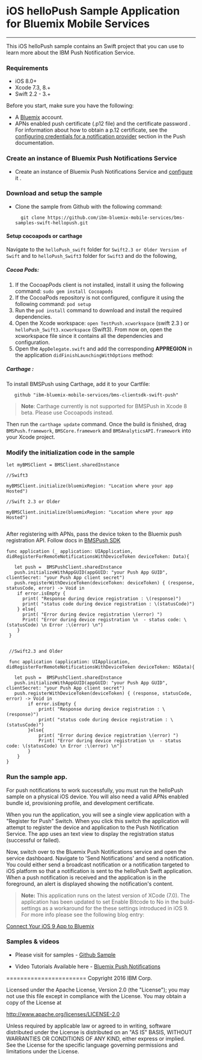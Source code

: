 # iOS helloPush Sample Application for Bluemix Mobile Services
---
This iOS helloPush sample contains an Swift project that you can use to learn more about the IBM Push Notification Service.

### Requirements

* iOS 8.0+
* Xcode 7.3, 8.+
* Swift 2.2 - 3.+

Before you start, make sure you have the following:

- A [Bluemix](http://bluemix.net) account.
- APNs enabled push certificate (.p12 file) and the certificate password . For information about how to obtain a p.12 certificate, see the [configuring credentials for a notification provider](https://www.ng.bluemix.net/docs/services/mobilepush/index.html#push_provider) section in the Push documentation.

### Create an instance of Bluemix Push Notifications Service
- Create an instance of  Bluemix Push Notifications Service and [configure](https://console.ng.bluemix.net/docs/services/mobilepush/t_push_provider_ios.html) it .

### Download and setup the sample
- Clone the sample from Github with the following command:

    ```
      git clone https://github.com/ibm-bluemix-mobile-services/bms-samples-swift-hellopush.git
    ```

#### Setup cocoapods or carthage

Navigate to the `helloPush_swift` folder for `Swift2.3 or Older Version of Swift` and to `helloPush_Swift3` folder for `Swift3` and do the following,

##### Cocoa Pods:

1. If the CocoapPods client is not installed, install it using the following command: `sudo gem install Cocoapods`
2. If the CocoaPods repository is not configured, configure it using the following command: `pod setup`
3. Run the `pod install` command to download and install the required dependencies.
4. Open the Xcode workspace: `open TestPush.xcworkspace` (swift 2.3 ) or `helloPush_Swift3.xcworkspace` (Swift3). From now on, open the xcworkspace file since it contains all the dependencies and configuration.
5. Open the `AppDelegate.swift` and add the corresponding **APPREGION** in the application `didFinishLaunchingWithOptions` method:


##### Carthage :

To install BMSPush using Carthage, add it to your Cartfile:

  ```
     github "ibm-bluemix-mobile-services/bms-clientsdk-swift-push"
  ```
>**Note**: Carthage currently is not supported for BMSPush in Xcode 8 beta. Please use Cocoapods instead.

Then run the `carthage update` command. Once the build is finished, drag `BMSPush.framework`, `BMSCore.framework` and `BMSAnalyticsAPI.framework` into your Xcode project.

### Modify the initialization code in the sample

```
let myBMSClient = BMSClient.sharedInstance

//Swift3

myBMSClient.initialize(bluemixRegion: "Location where your app Hosted")

//Swift 2.3 or Older

myBMSClient.initialize(bluemixRegion: "Location where your app Hosted")


```

After registering with APNs, pass the device token to the Bluemix push registration API. Follow docs in [BMSPush SDK](https://github.com/ibm-bluemix-mobile-services/bms-clientsdk-swift-push)

```
func application (_ application: UIApplication, didRegisterForRemoteNotificationsWithDeviceToken deviceToken: Data){

   let push =  BMSPushClient.sharedInstance
   push.initializeWithAppGUID(appGUID: "your Push App GUID", clientSecret: "your Push App client secret")
   push.registerWithDeviceToken(deviceToken: deviceToken) { (response, statusCode, error) -> Void in
    if error.isEmpty {
      print( "Response during device registration : \(response)")
      print( "status code during device registration : \(statusCode)")
    } else{
      print( "Error during device registration \(error) ")
      Print( "Error during device registration \n  - status code: \(statusCode) \n Error :\(error) \n")
    }  
 }


 //Swift2.3 and Older

 func application (application: UIApplication, didRegisterForRemoteNotificationsWithDeviceToken deviceToken: NSData){

   let push =  BMSPushClient.sharedInstance
   push.initializeWithAppGUID(appGUID: "your Push App GUID", clientSecret: "your Push App client secret")
   push.registerWithDeviceToken(deviceToken) { (response, statusCode, error) -> Void in
        if error.isEmpty {
            print( "Response during device registration : \(response)")
            print( "status code during device registration : \(statusCode)")
        }else{
            print( "Error during device registration \(error) ")
            Print( "Error during device registration \n  - status code: \(statusCode) \n Error :\(error) \n")
        }
    }
}
```

### Run the sample app.
For push notifications to work successfully, you must run the helloPush sample on a physical iOS device. You will also need a valid APNs enabled bundle id, provisioning profile, and development certificate.

When you run the application, you will see a single view application with a "Register for Push" Switch. When you click this switch the application will attempt to register the device and application to the Push Notification Service. The app uses an text view to display the registration status (successful or failed).

Now, switch over to the Bluemix Push Notifications service and open the service dashboard.  Navigate to 'Send Notifications' and send a notification.  You could either send a broadcast notification or a notification targeted to iOS platform so that a notification is sent to the helloPush Swift application.  When a push notification is received and the application is in the foreground, an alert is displayed showing the notification's content.

>**Note:** This application runs on the latest version of XCode (7.0). The application has been updated to set Enable Bitcode to No in the build-settings as a workaround for the these settings introduced in iOS 9. For more info please see the following blog entry:

[Connect Your iOS 9 App to Bluemix](https://developer.ibm.com/bluemix/2015/09/16/connect-your-ios-9-app-to-bluemix/)


### Samples & videos

* Please visit for samples - [Github Sample](https://github.com/ibm-bluemix-mobile-services/bms-samples-swift-hellopush)

* Video Tutorials Available here - [Bluemix Push Notifications](https://www.youtube.com/channel/UCRr2Wou-z91fD6QOYtZiHGA)

=======================
Copyright 2016 IBM Corp.

Licensed under the Apache License, Version 2.0 (the "License");
you may not use this file except in compliance with the License.
You may obtain a copy of the License at

http://www.apache.org/licenses/LICENSE-2.0

Unless required by applicable law or agreed to in writing, software
distributed under the License is distributed on an "AS IS" BASIS,
WITHOUT WARRANTIES OR CONDITIONS OF ANY KIND, either express or implied.
See the License for the specific language governing permissions and
limitations under the License.

